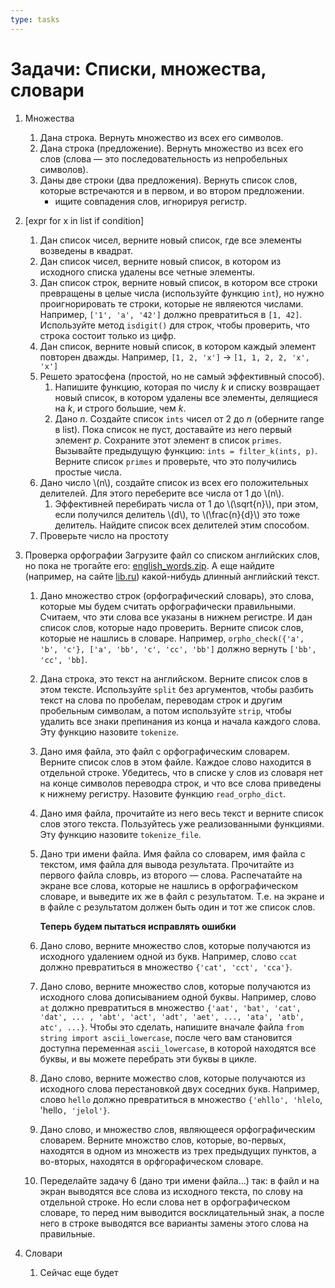 ```yaml
---
type: tasks
---
```

# Задачи: Списки, множества, словари

1. Множества
    1. Дана строка. Вернуть множество из всех его символов.
    1. Дана строка (предложение). Вернуть множество из всех его слов (слова — это последовательность из непробельных символов).
    1. Даны две строки (два предложения). Вернуть список слов, которые встречаются и в первом, и во втором предложении.
        * ищите совпадения слов, игнорируя регистр.
1. \[expr for x in list if condition\]
    1. Дан список чисел, верните новый список, где все элементы возведены в квадрат.
    1. Дан список чисел, верните новый список, в котором из исходного списка удалены все четные элементы.
    1. Дан список строк, верните новый список, в котором все строки превращены в целые числа (используйте функцию `int`), но нужно проигнорировать те строки, которые не являеются числами. Например, `['1', 'a', '42']` должно превратиться в `[1, 42]`. Используйте метод `isdigit()` для строк, чтобы проверить, что строка состоит только из цифр.
    1. Дан список, верните новый список, в котором каждый элемент повторен дважды. Например, `[1, 2, 'x']` -> `[1, 1, 2, 2, 'x', 'x']`
    1. Решето эратосфена (простой, но не самый эффективный способ).
        1. Напишите функцию, которая по числу $k$ и списку возвращает новый список, в котором удалены все элементы, делящиеся на $k$, и строго большие, чем $k$.
        1. Дано $n$. Создайте список `ints` чисел от 2 до $n$ (оберните range в list). Пока список не пуст, доставайте из него первый элемент $p$. Сохраните этот элемент в список `primes`. Вызывайте предыдущую функцию: `ints = filter_k(ints, p)`. Верните список `primes` и проверьте, что это получились простые числа.
    1. Дано число \\(n\\), создайте список из всех его положительных делителей. Для этого переберите все числа от 1 до \\(n\\).
         1. Эффективней перебирать числа от 1 до \\(\\sqrt{n}\\), при этом, если получился делитель \\(d\\), то \\(\\frac{n}{d}\\) это тоже делитель. Найдите список всех делителей этим способом.
    1. Проверьте число на простоту
1. Проверка орфографии
    Загрузите файл со списком английских слов, но пока не трогайте его: [english_words.zip](https://github.com/dwyl/english-words/blob/master/words_alpha.zip?raw=true). А еще найдите (например, на сайте [lib.ru](http://lib.ru)) какой-нибудь длинный английский текст.
    1. Дано множество строк (орфографический словарь), это слова, которые мы будем считать орфографически правильными. Считаем, что эти слова все указаны в нижнем регистре. И дан список слов, которые надо проверить. Верните список слов, которые не нашлись в словаре. Например, `orpho_check({'a', 'b', 'c'}, ['a', 'bb', 'c', 'cc', 'bb']` должно вернуть `['bb', 'cc', 'bb]`.
    1. Дана строка, это текст на английском. Верните список слов в этом тексте. Используйте `split` без аргументов, чтобы разбить текст на слова по пробелам, переводам строк и другим пробельным символам, а потом используйте `strip`, чтобы удалить все знаки препинания из конца и начала каждого слова. Эту функцию назовите `tokenize`.
    1. Дано имя файла, это файл с орфографическим словарем. Верните список слов в этом файле. Каждое слово находится в отдельной строке. Убедитесь, что в списке у слов из словаря нет на конце символов переводра строк, и что все слова приведены к нижнему регистру. Назовите функцию `read_orpho_dict`.
    1. Дано имя файла, прочитайте из него весь текст и верните список слов этого текста. Пользуйтесь уже реализованными функциями. Эту функцию назовите `tokenize_file`.
    1. Дано три имени файла. Имя файла со словарем, имя файла с текстом, имя файла для вывода результата. Прочитайте из первого файла словрь, из второго — слова. Распечатайте на экране все слова, которые не нашлись в орфографическом словаре, и выведите их же в файл с результатом. Т.е. на экране и в файле с результатом должен быть один и тот же список слов.

        **Теперь будем пытаться исправлять ошибки**
    1. Дано слово, верните множество слов, которые получаются из исходного удалением одной из букв. Например, слово `ccat` должно превратиться в множество `{'cat', 'cct', 'cca'}`.
    1. Дано слово, верните множество слов, которые получаются из исходного слова дописыванием одной буквы. Например, слово `at` должно превратиться в множество `{'aat', 'bat', 'cat', 'dat', ... , 'abt', 'act', 'adt', 'aet', ..., 'ata', 'atb', atc', ...}`. Чтобы это сделать, напишите вначале файла `from string import ascii_lowercase`, после чего вам становится доступна переменная `ascii_lowercase`, в которой находятся все буквы, и вы можете перебрать эти буквы в цикле.
    1. Дано слово, верните можество слов, которые получаются из исходного слова перестановкой двух соседних букв. Например, слово `hello` должно превратиться в множество `{'ehllo', 'hlelo`, 'hello`, 'jelol'}`.
    1. Дано слово, и множество слов, являющееся орфографическим словарем. Верните множство слов, которые, во-первых, находятся в одном из множеств из трех предыдущих пунктов, а во-вторых, находятся в орфгорафическом словаре.
    1. Переделайте задачу 6 (дано три имени файла...) так: в файл и на экран выводятся все слова из исходного текста, по слову на отдельной строке. Но если слова нет в орфографическом словаре, то перед ним выводится восклицательный знак, а после него в строке выводятся все варианты замены этого слова на правильные.
 
 
1. Словари
    1. Сейчас еще будет

